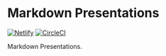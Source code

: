 # Markdown Presentations

[![Netlify](https://img.shields.io/netlify/bb7f7526-42e4-4148-81c0-8c97f8d1cf03)](https://pages.netlify.fornever.org/)
[![CircleCI](https://img.shields.io/circleci/build/github/Soontao/presentations)](https://circleci.com/gh/Soontao/presentations)

Markdown Presentations.
